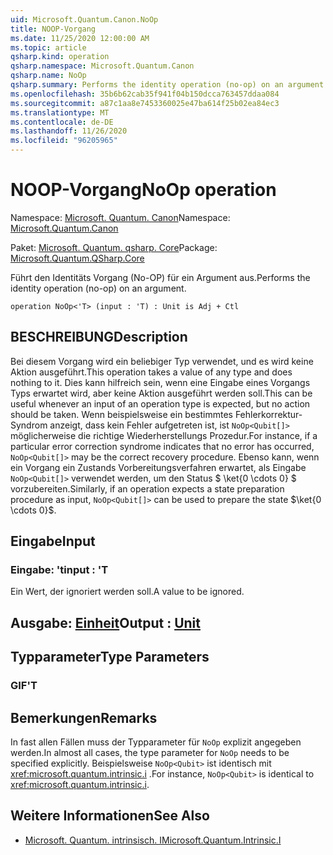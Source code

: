 ```yaml
---
uid: Microsoft.Quantum.Canon.NoOp
title: NOOP-Vorgang
ms.date: 11/25/2020 12:00:00 AM
ms.topic: article
qsharp.kind: operation
qsharp.namespace: Microsoft.Quantum.Canon
qsharp.name: NoOp
qsharp.summary: Performs the identity operation (no-op) on an argument.
ms.openlocfilehash: 35b6b62cab35f941f04b150dcca763457ddaa084
ms.sourcegitcommit: a87c1aa8e7453360025e47ba614f25b02ea84ec3
ms.translationtype: MT
ms.contentlocale: de-DE
ms.lasthandoff: 11/26/2020
ms.locfileid: "96205965"
---
```

# <a name="noop-operation"></a><span data-ttu-id="acd21-102">NOOP-Vorgang</span><span class="sxs-lookup"><span data-stu-id="acd21-102">NoOp operation</span></span>

<span data-ttu-id="acd21-103">Namespace: [Microsoft. Quantum. Canon](xref:Microsoft.Quantum.Canon)</span><span class="sxs-lookup"><span data-stu-id="acd21-103">Namespace: [Microsoft.Quantum.Canon](xref:Microsoft.Quantum.Canon)</span></span>

<span data-ttu-id="acd21-104">Paket: [Microsoft. Quantum. qsharp. Core](https://nuget.org/packages/Microsoft.Quantum.QSharp.Core)</span><span class="sxs-lookup"><span data-stu-id="acd21-104">Package: [Microsoft.Quantum.QSharp.Core](https://nuget.org/packages/Microsoft.Quantum.QSharp.Core)</span></span>


<span data-ttu-id="acd21-105">Führt den Identitäts Vorgang (No-OP) für ein Argument aus.</span><span class="sxs-lookup"><span data-stu-id="acd21-105">Performs the identity operation (no-op) on an argument.</span></span>

```qsharp
operation NoOp<'T> (input : 'T) : Unit is Adj + Ctl
```


## <a name="description"></a><span data-ttu-id="acd21-106">BESCHREIBUNG</span><span class="sxs-lookup"><span data-stu-id="acd21-106">Description</span></span>

<span data-ttu-id="acd21-107">Bei diesem Vorgang wird ein beliebiger Typ verwendet, und es wird keine Aktion ausgeführt.</span><span class="sxs-lookup"><span data-stu-id="acd21-107">This operation takes a value of any type and does nothing to it.</span></span>
<span data-ttu-id="acd21-108">Dies kann hilfreich sein, wenn eine Eingabe eines Vorgangs Typs erwartet wird, aber keine Aktion ausgeführt werden soll.</span><span class="sxs-lookup"><span data-stu-id="acd21-108">This can be useful whenever an input of an operation type is expected, but no action should be taken.</span></span>
<span data-ttu-id="acd21-109">Wenn beispielsweise ein bestimmtes Fehlerkorrektur-Syndrom anzeigt, dass kein Fehler aufgetreten ist, ist `NoOp<Qubit[]>` möglicherweise die richtige Wiederherstellungs Prozedur.</span><span class="sxs-lookup"><span data-stu-id="acd21-109">For instance, if a particular error correction syndrome indicates that no error has occurred, `NoOp<Qubit[]>` may be the correct recovery procedure.</span></span>
<span data-ttu-id="acd21-110">Ebenso kann, wenn ein Vorgang ein Zustands Vorbereitungsverfahren erwartet, als Eingabe `NoOp<Qubit[]>` verwendet werden, um den Status $ \ket{0 \cdots 0} $ vorzubereiten.</span><span class="sxs-lookup"><span data-stu-id="acd21-110">Similarly, if an operation expects a state preparation procedure as input, `NoOp<Qubit[]>` can be used to prepare the state $\ket{0 \cdots 0}$.</span></span>

## <a name="input"></a><span data-ttu-id="acd21-111">Eingabe</span><span class="sxs-lookup"><span data-stu-id="acd21-111">Input</span></span>

### <a name="input--t"></a><span data-ttu-id="acd21-112">Eingabe: 't</span><span class="sxs-lookup"><span data-stu-id="acd21-112">input : 'T</span></span>

<span data-ttu-id="acd21-113">Ein Wert, der ignoriert werden soll.</span><span class="sxs-lookup"><span data-stu-id="acd21-113">A value to be ignored.</span></span>



## <a name="output--unit"></a><span data-ttu-id="acd21-114">Ausgabe: [Einheit](xref:microsoft.quantum.lang-ref.unit)</span><span class="sxs-lookup"><span data-stu-id="acd21-114">Output : [Unit](xref:microsoft.quantum.lang-ref.unit)</span></span>



## <a name="type-parameters"></a><span data-ttu-id="acd21-115">Typparameter</span><span class="sxs-lookup"><span data-stu-id="acd21-115">Type Parameters</span></span>

### <a name="t"></a><span data-ttu-id="acd21-116">GIF</span><span class="sxs-lookup"><span data-stu-id="acd21-116">'T</span></span>



## <a name="remarks"></a><span data-ttu-id="acd21-117">Bemerkungen</span><span class="sxs-lookup"><span data-stu-id="acd21-117">Remarks</span></span>

<span data-ttu-id="acd21-118">In fast allen Fällen muss der Typparameter für `NoOp` explizit angegeben werden.</span><span class="sxs-lookup"><span data-stu-id="acd21-118">In almost all cases, the type parameter for `NoOp` needs to be specified explicitly.</span></span> <span data-ttu-id="acd21-119">Beispielsweise `NoOp<Qubit>` ist identisch mit <xref:microsoft.quantum.intrinsic.i> .</span><span class="sxs-lookup"><span data-stu-id="acd21-119">For instance, `NoOp<Qubit>` is identical to <xref:microsoft.quantum.intrinsic.i>.</span></span>

## <a name="see-also"></a><span data-ttu-id="acd21-120">Weitere Informationen</span><span class="sxs-lookup"><span data-stu-id="acd21-120">See Also</span></span>

- [<span data-ttu-id="acd21-121">Microsoft. Quantum. intrinsisch. I</span><span class="sxs-lookup"><span data-stu-id="acd21-121">Microsoft.Quantum.Intrinsic.I</span></span>](xref:Microsoft.Quantum.Intrinsic.I)